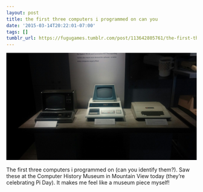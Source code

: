 ```yaml
---
layout: post
title: the first three computers i programmed on can you
date: '2015-03-14T20:22:01-07:00'
tags: []
tumblr_url: https://fugugames.tumblr.com/post/113642805761/the-first-three-computers-i-programmed-on-can-you
---
```

 ![](/tumblr_files/tumblr_nl890pqMsm1tgne1po1_1280.jpg)  

The first three computers i programmed on (can you identify them?). Saw these at the Computer History Museum in Mountain View today (they’re celebrating Pi Day). It makes me feel like a museum piece myself!


